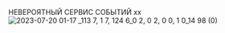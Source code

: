 НЕВЕРОЯТНЫЙ СЕРВИС СОБЫТИЙ xx
![2023-07-20 01-17 _113 7, 1 7, 124 6_0 2, 0 2, 0 0, 1 0_14 98 (0)](https://github.com/legitplaya/event-train/assets/144938343/693db687-6e30-456e-9164-c9d0853ac6eb)
